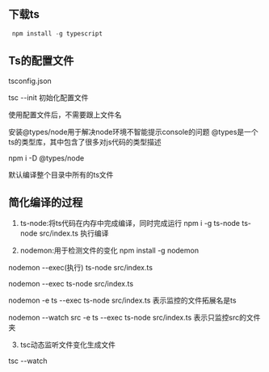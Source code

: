 ## 下载ts

```js
 npm install -g typescript
```

## Ts的配置文件
tsconfig.json

tsc --init 初始化配置文件

使用配置文件后，不需要跟上文件名

安装@types/node用于解决node环境不智能提示console的问题
@types是一个ts的类型库，其中包含了很多对js代码的类型描述

npm i -D @types/node

默认编译整个目录中所有的ts文件


## 简化编译的过程
1. ts-node:将ts代码在内存中完成编译，同时完成运行
npm i -g ts-node
ts-node src/index.ts 执行编译

2. nodemon:用于检测文件的变化
npm install -g nodemon

nodemon --exec(执行) ts-node src/index.ts


nodemon --exec ts-node src/index.ts

nodemon -e ts --exec ts-node src/index.ts
表示监控的文件拓展名是ts

nodemon --watch src -e ts --exec ts-node src/index.ts
表示只监控src的文件夹

3. tsc动态监听文件变化生成文件

tsc --watch